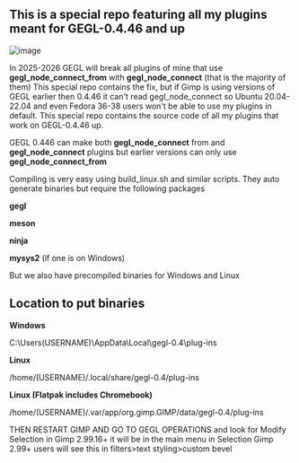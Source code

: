 ## This is a special repo featuring all my plugins meant for GEGL-0.4.46 and up
![image](https://github.com/LinuxBeaver/GEGL_PLUGIN_PRESERVABILITY_PROJECT/assets/78667207/1d50c68d-8d05-4b67-be90-96a47650ee82)

In 2025-2026 GEGL will break all plugins of mine that use **gegl_node_connect_from** with **gegl_node_connect** (that is the majority of them) This special repo contains the fix, but if Gimp is using versions of GEGL earlier then 0.4.46 it can't read gegl_node_connect so Ubuntu 20.04-22.04 and even Fedora 36-38 users won't be able to use my plugins in default.
This special repo contains the source code of all my plugins that work on GEGL-0.4.46 up.

GEGL 0.446 can make both **gegl_node_connect** from and **gegl_node_connect** plugins but earlier versions can only use **gegl_node_connect_from**

Compiling is very easy using build_linux.sh and similar scripts. They auto generate binaries but require the following packages

**gegl**

**meson**

**ninja**

**mysys2** (if one is on Windows)

But we also have precompiled binaries for Windows and Linux

## Location to put binaries

**Windows**

 C:\Users\(USERNAME)\AppData\Local\gegl-0.4\plug-ins
 
 **Linux** 

 /home/(USERNAME)/.local/share/gegl-0.4/plug-ins
 
**Linux (Flatpak includes Chromebook)**

 /home/(USERNAME)/.var/app/org.gimp.GIMP/data/gegl-0.4/plug-ins

THEN RESTART GIMP AND GO TO GEGL OPERATIONS and look for Modify Selection in Gimp 2.99.16+ it will be in the main menu in Selection
Gimp 2.99+ users will see this in filters>text styling>custom bevel
